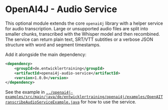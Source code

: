 # OpenAI4J - Audio Service

This optional module extends the core `openai4j` library with a helper
service for audio transcription. Large or unsupported audio files are
split into smaller chunks, transcribed with the Whisper model and then
recombined. The service can return plain text, SRT/VTT subtitles or a
verbose JSON structure with word and segment timestamps.

Add it alongside the main dependency:

```xml
<dependency>
    <groupId>de.entwicklertraining</groupId>
    <artifactId>openai4j-audio-service</artifactId>
    <version>1.0.0</version>
</dependency>
```

See the example in
[`../openai4j-examples/src/main/java/de/entwicklertraining/openai4j/examples/OpenAITranscribeAudioServiceExample.java`](../openai4j-examples/src/main/java/de/entwicklertraining/openai4j/examples/OpenAITranscribeAudioServiceExample.java)
for how to use the service.
